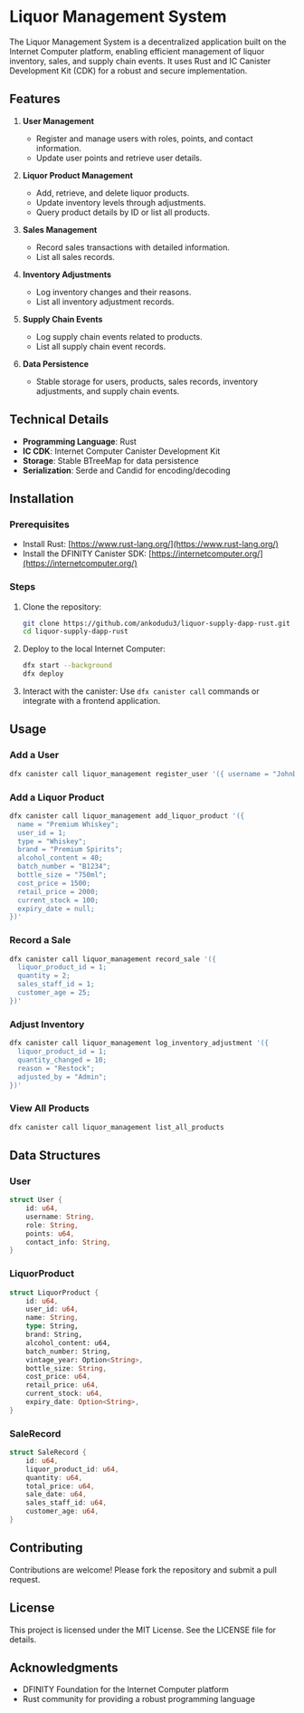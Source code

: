 # Liquor Management System

The Liquor Management System is a decentralized application built on the Internet Computer platform, enabling efficient management of liquor inventory, sales, and supply chain events. It uses Rust and IC Canister Development Kit (CDK) for a robust and secure implementation.

## Features

1. **User Management**
   - Register and manage users with roles, points, and contact information.
   - Update user points and retrieve user details.

2. **Liquor Product Management**
   - Add, retrieve, and delete liquor products.
   - Update inventory levels through adjustments.
   - Query product details by ID or list all products.

3. **Sales Management**
   - Record sales transactions with detailed information.
   - List all sales records.

4. **Inventory Adjustments**
   - Log inventory changes and their reasons.
   - List all inventory adjustment records.

5. **Supply Chain Events**
   - Log supply chain events related to products.
   - List all supply chain event records.

6. **Data Persistence**
   - Stable storage for users, products, sales records, inventory adjustments, and supply chain events.

## Technical Details

- **Programming Language**: Rust
- **IC CDK**: Internet Computer Canister Development Kit
- **Storage**: Stable BTreeMap for data persistence
- **Serialization**: Serde and Candid for encoding/decoding

## Installation

### Prerequisites

- Install Rust: [https://www.rust-lang.org/](https://www.rust-lang.org/)
- Install the DFINITY Canister SDK: [https://internetcomputer.org/](https://internetcomputer.org/)

### Steps

1. Clone the repository:
   ```bash
   git clone https://github.com/ankodudu3/liquor-supply-dapp-rust.git
   cd liquor-supply-dapp-rust
   ````

2. Deploy to the local Internet Computer:
   ```bash
   dfx start --background
   dfx deploy
   ```

3. Interact with the canister:
   Use `dfx canister call` commands or integrate with a frontend application.

## Usage

### Add a User

```bash
dfx canister call liquor_management register_user '({ username = "JohnDoe"; role = "Manager"; contact_info = "johndoe@example.com"; })'
```

### Add a Liquor Product

```bash
dfx canister call liquor_management add_liquor_product '({
  name = "Premium Whiskey";
  user_id = 1;
  type = "Whiskey";
  brand = "Premium Spirits";
  alcohol_content = 40;
  batch_number = "B1234";
  bottle_size = "750ml";
  cost_price = 1500;
  retail_price = 2000;
  current_stock = 100;
  expiry_date = null;
})'
```

### Record a Sale

```bash
dfx canister call liquor_management record_sale '({
  liquor_product_id = 1;
  quantity = 2;
  sales_staff_id = 1;
  customer_age = 25;
})'
```

### Adjust Inventory

```bash
dfx canister call liquor_management log_inventory_adjustment '({
  liquor_product_id = 1;
  quantity_changed = 10;
  reason = "Restock";
  adjusted_by = "Admin";
})'
```

### View All Products

```bash
dfx canister call liquor_management list_all_products
```

## Data Structures

### User
```rust
struct User {
    id: u64,
    username: String,
    role: String,
    points: u64,
    contact_info: String,
}
```

### LiquorProduct
```rust
struct LiquorProduct {
    id: u64,
    user_id: u64,
    name: String,
    type: String,
    brand: String,
    alcohol_content: u64,
    batch_number: String,
    vintage_year: Option<String>,
    bottle_size: String,
    cost_price: u64,
    retail_price: u64,
    current_stock: u64,
    expiry_date: Option<String>,
}
```

### SaleRecord
```rust
struct SaleRecord {
    id: u64,
    liquor_product_id: u64,
    quantity: u64,
    total_price: u64,
    sale_date: u64,
    sales_staff_id: u64,
    customer_age: u64,
}
```

## Contributing

Contributions are welcome! Please fork the repository and submit a pull request.

## License

This project is licensed under the MIT License. See the LICENSE file for details.

## Acknowledgments

- DFINITY Foundation for the Internet Computer platform
- Rust community for providing a robust programming language

